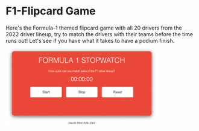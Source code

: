 # F1-Flipcard Game

Here's the Formula-1 themed flipcard game with all 20 drivers from the 2022 driver lineup, try to match the drivers with their teams before the time runs out! Let's see if you have what it takes to have a podium finish. 

<img src="./assets/screengrab.png" style="width:80%;" />

